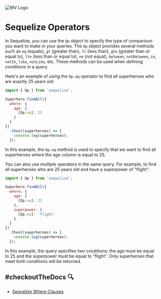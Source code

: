 ![MV Logo](/logo.jpg)

# Sequelize Operators
In Sequelize, you can use the `Op` object to specify the type of comparison you want to make in your queries. The `Op` object provides several methods such as `eq` (equals), `gt` (greater than), `lt` (less than), `gte` (greater than or equal to), `lte` (less than or equal to), `ne` (not equal), `between`, `notBetween`, `in`, `notIn`, `like`, `notLike`, etc. These methods can be used when defining conditions in a query.

Here's an example of using the `Op.eq` operator to find all superheroes who are exactly 25 years old:
```js
import { Op } from 'sequelize';

Superhero.findAll({
  where: {
    age: {
      [Op.eq]: 25
    }
  }
})
  .then((superheroes) => {
    console.log(superheroes);
  });
```
In this example, the `Op.eq` method is used to specify that we want to find all superheroes where the age column is equal to 25.

You can also use multiple operators in the same query. For example, to find all superheroes who are 25 years old and have a superpower of "flight":
```js
import { Op } from 'sequelize';

Superhero.findAll({
  where: {
    age: {
      [Op.eq]: 25
    },
    superpower: {
      [Op.eq]: 'flight'
    }
  }
})
  .then((superheroes) => {
    console.log(superheroes);
  });
```
In this example, the query specifies two conditions: the age must be equal to 25 and the superpower must be equal to "flight". Only superheroes that meet both conditions will be returned.

## #checkoutTheDocs 🔍
- [Sequelize Where Clauses](https://sequelize.org/docs/v6/core-concepts/model-querying-basics/#applying-where-clauses)
